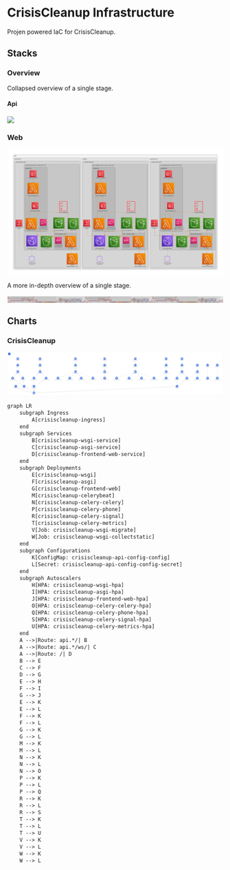# CrisisCleanup Infrastructure

Projen powered IaC for CrisisCleanup.

## Stacks

### Overview

Collapsed overview of a single stage.

#### Api

<img src=".github/img/stacks-api-overview.png" align="center"  />

### Web

<img src=".github/img/stacks-web-overview.png" align="center"  />

A more in-depth overview of a single stage.

<img src=".github/img/stacks-api-detailed.png" align="center"  />

## Charts

### CrisisCleanup

<img src=".github/img/charts-crisiscleanup.png" align="center"  />

```mermaid
graph LR
    subgraph Ingress
        A[crisiscleanup-ingress]
    end
    subgraph Services
        B[crisiscleanup-wsgi-service]
        C[crisiscleanup-asgi-service]
        D[crisiscleanup-frontend-web-service]
    end
    subgraph Deployments
        E[crisiscleanup-wsgi]
        F[crisiscleanup-asgi]
        G[crisiscleanup-frontend-web]
        M[crisiscleanup-celerybeat]
        N[crisiscleanup-celery-celery]
        P[crisiscleanup-celery-phone]
        R[crisiscleanup-celery-signal]
        T[crisiscleanup-celery-metrics]
        V[Job: crisiscleanup-wsgi-migrate]
        W[Job: crisiscleanup-wsgi-collectstatic]
    end
    subgraph Configurations
        K[ConfigMap: crisiscleanup-api-config-config]
        L[Secret: crisiscleanup-api-config-config-secret]
    end
    subgraph Autoscalers
        H[HPA: crisiscleanup-wsgi-hpa]
        I[HPA: crisiscleanup-asgi-hpa]
        J[HPA: crisiscleanup-frontend-web-hpa]
        O[HPA: crisiscleanup-celery-celery-hpa]
        Q[HPA: crisiscleanup-celery-phone-hpa]
        S[HPA: crisiscleanup-celery-signal-hpa]
        U[HPA: crisiscleanup-celery-metrics-hpa]
    end
    A -->|Route: api.*/| B
    A -->|Route: api.*/ws/| C
    A -->|Route: /| D
    B --> E
    C --> F
    D --> G
    E --> H
    F --> I
    G --> J
    E --> K
    E --> L
    F --> K
    F --> L
    G --> K
    G --> L
    M --> K
    M --> L
    N --> K
    N --> L
    N --> O
    P --> K
    P --> L
    P --> Q
    R --> K
    R --> L
    R --> S
    T --> K
    T --> L
    T --> U
    V --> K
    V --> L
    W --> K
    W --> L
```
